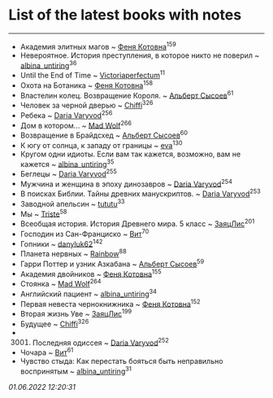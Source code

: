 # List of the latest books with notes
---

* Академия элитных магов ~ [Феня Котовна](users/109/109746193906459706720-google)<sup>159</sup>
* Невероятное. История преступления, в которое никто не поверил ~ [albina_untiring](users/257/2579695-vkontakte)<sup>36</sup>
* Until the End of Time ~ [Victoriaperfectum](users/117/117396356938980769291-google)<sup>11</sup>
* Охота на Ботаника ~ [Феня Котовна](users/109/109746193906459706720-google)<sup>158</sup>
* Властелин колец. Возвращение Короля. ~ [Альберт Сысоев](users/474/47446642-vkontakte)<sup>61</sup>
* Человек за черной дверью ~ [Chiffi](users/105/105831994080785626680-google)<sup>326</sup>
* Ребека ~ [Daria Varyvod](users/829/829893410524253-facebook)<sup>256</sup>
* Дом в котором... ~ [Mad Wolf](users/947/94738840-vkontakte)<sup>266</sup>
* Возвращение в Брайдсхед ~ [Альберт Сысоев](users/474/47446642-vkontakte)<sup>60</sup>
* К югу от солнца, к западу от границы ~ [eva](users/111/111656270551033014778-google)<sup>130</sup>
* Кругом одни идиоты. Если вам так кажется, возможно, вам не кажется ~ [albina_untiring](users/257/2579695-vkontakte)<sup>35</sup>
* Беглецы ~ [Daria Varyvod](users/829/829893410524253-facebook)<sup>255</sup>
* Мужчина и женщина в эпоху динозавров ~ [Daria Varyvod](users/829/829893410524253-facebook)<sup>254</sup>
* В поисках Библии. Тайны древних манускриптов. ~ [Daria Varyvod](users/829/829893410524253-facebook)<sup>253</sup>
* Заводной апельсин ~ [tututu](users/135/135685382-vkontakte)<sup>33</sup>
* Мы ~ [Triste](users/517/5175580462988229760-mailru)<sup>58</sup>
* Всеобщая история. История Древнего мира. 5 класс ~ [ЗаяцЛис](users/112/112388384595246311466-google)<sup>201</sup>
* Господин из Сан-Франциско ~ [Вит](users/300/300273923-vkontakte)<sup>70</sup>
* Гопники ~ [danyluk62](users/374/374149854-vkontakte)<sup>142</sup>
* Планета нервных ~ [Rainbow](users/109/109787328219839805802-google)<sup>88</sup>
* Гарри Поттер и узник Азкабана ~ [Альберт Сысоев](users/474/47446642-vkontakte)<sup>59</sup>
* Академия двойников ~ [Феня Котовна](users/109/109746193906459706720-google)<sup>155</sup>
* Стоянка ~ [Mad Wolf](users/947/94738840-vkontakte)<sup>264</sup>
* Английский пациент ~ [albina_untiring](users/257/2579695-vkontakte)<sup>34</sup>
* Первая невеста чернокнижника ~ [Феня Котовна](users/109/109746193906459706720-google)<sup>152</sup>
* Вторая жизнь Уве ~ [ЗаяцЛис](users/112/112388384595246311466-google)<sup>199</sup>
* Будущее ~ [Chiffi](users/105/105831994080785626680-google)<sup>326</sup>
* 3001. Последняя одиссея ~ [Daria Varyvod](users/829/829893410524253-facebook)<sup>252</sup>
* Чочара ~ [Вит](users/300/300273923-vkontakte)<sup>61</sup>
* Чувство стыда: Как перестать бояться быть неправильно воспринятым ~ [albina_untiring](users/257/2579695-vkontakte)<sup>31</sup>


_01.06.2022 12:20:31_

